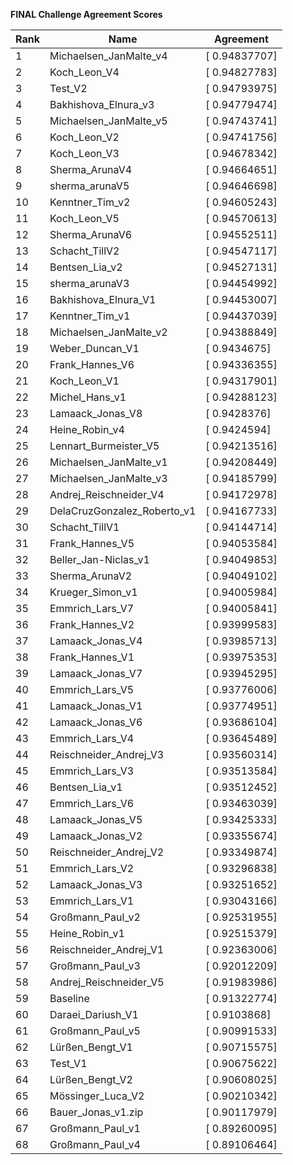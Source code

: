 **FINAL Challenge Agreement Scores**



|Rank|Name|Agreement|
|----|-----|---|
|1|Michaelsen_JanMalte_v4|[ 0.94837707]|
|2|Koch_Leon_V4|[ 0.94827783]|
|3|Test_V2|[ 0.94793975]|
|4|Bakhishova_Elnura_v3|[ 0.94779474]|
|5|Michaelsen_JanMalte_v5|[ 0.94743741]|
|6|Koch_Leon_V2|[ 0.94741756]|
|7|Koch_Leon_V3|[ 0.94678342]|
|8|Sherma_ArunaV4|[ 0.94664651]|
|9|sherma_arunaV5|[ 0.94646698]|
|10|Kenntner_Tim_v2|[ 0.94605243]|
|11|Koch_Leon_V5|[ 0.94570613]|
|12|Sherma_ArunaV6|[ 0.94552511]|
|13|Schacht_TillV2|[ 0.94547117]|
|14|Bentsen_Lia_v2|[ 0.94527131]|
|15|sherma_arunaV3|[ 0.94454992]|
|16|Bakhishova_Elnura_V1|[ 0.94453007]|
|17|Kenntner_Tim_v1|[ 0.94437039]|
|18|Michaelsen_JanMalte_v2|[ 0.94388849]|
|19|Weber_Duncan_V1|[ 0.9434675]|
|20|Frank_Hannes_V6|[ 0.94336355]|
|21|Koch_Leon_V1|[ 0.94317901]|
|22|Michel_Hans_v1|[ 0.94288123]|
|23|Lamaack_Jonas_V8|[ 0.9428376]|
|24|Heine_Robin_v4|[ 0.9424594]|
|25|Lennart_Burmeister_V5|[ 0.94213516]|
|26|Michaelsen_JanMalte_v1|[ 0.94208449]|
|27|Michaelsen_JanMalte_v3|[ 0.94185799]|
|28|Andrej_Reischneider_V4|[ 0.94172978]|
|29|DelaCruzGonzalez_Roberto_v1|[ 0.94167733]|
|30|Schacht_TillV1|[ 0.94144714]|
|31|Frank_Hannes_V5|[ 0.94053584]|
|32|Beller_Jan-Niclas_v1|[ 0.94049853]|
|33|Sherma_ArunaV2|[ 0.94049102]|
|34|Krueger_Simon_v1|[ 0.94005984]|
|35|Emmrich_Lars_V7|[ 0.94005841]|
|36|Frank_Hannes_V2|[ 0.93999583]|
|37|Lamaack_Jonas_V4|[ 0.93985713]|
|38|Frank_Hannes_V1|[ 0.93975353]|
|39|Lamaack_Jonas_V7|[ 0.93945295]|
|40|Emmrich_Lars_V5|[ 0.93776006]|
|41|Lamaack_Jonas_V1|[ 0.93774951]|
|42|Lamaack_Jonas_V6|[ 0.93686104]|
|43|Emmrich_Lars_V4|[ 0.93645489]|
|44|Reischneider_Andrej_V3|[ 0.93560314]|
|45|Emmrich_Lars_V3|[ 0.93513584]|
|46|Bentsen_Lia_v1|[ 0.93512452]|
|47|Emmrich_Lars_V6|[ 0.93463039]|
|48|Lamaack_Jonas_V5|[ 0.93425333]|
|49|Lamaack_Jonas_V2|[ 0.93355674]|
|50|Reischneider_Andrej_V2|[ 0.93349874]|
|51|Emmrich_Lars_V2|[ 0.93296838]|
|52|Lamaack_Jonas_V3|[ 0.93251652]|
|53|Emmrich_Lars_V1|[ 0.93043166]|
|54|Großmann_Paul_v2|[ 0.92531955]|
|55|Heine_Robin_v1|[ 0.92515379]|
|56|Reischneider_Andrej_V1|[ 0.92363006]|
|57|Großmann_Paul_v3|[ 0.92012209]|
|58|Andrej_Reischneider_V5|[ 0.91983986]|
|59|Baseline|[ 0.91322774]|
|60|Daraei_Dariush_V1|[ 0.9103868]|
|61|Großmann_Paul_v5|[ 0.90991533]|
|62|Lürßen_Bengt_V1|[ 0.90715575]|
|63|Test_V1|[ 0.90675622]|
|64|Lürßen_Bengt_V2|[ 0.90608025]|
|65|Mössinger_Luca_V2|[ 0.90210342]|
|66|Bauer_Jonas_v1.zip|[ 0.90117979]|
|67|Großmann_Paul_v1|[ 0.89260095]|
|68|Großmann_Paul_v4|[ 0.89106464]|
